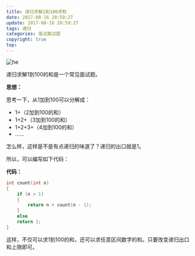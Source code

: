 ```yaml
---
title: 递归求解1到100求和
date: 2017-08-16 20:59:27
update: 2017-08-16 20:59:27
tags: 递归
categories: 笔试面试题
copyright: true
top:
---
```


![he](http://ou7wdump3.bkt.clouddn.com/1502889023394.jpg)


递归求解1到100的和是一个常见面试题。

<!-- more -->

**思想：**

思考一下，从1加到100可以分解成：

- 1+（2加到100的和）
- 1+2+（3加到100的和）
- 1+2+3+（4加到100的和）
- ......

怎么样，这样是不是有点递归的味道了？递归的出口就是1。

所以，可以编写如下代码：

**代码：**

```C++  
int count(int n)
{
	if (n > 1)
	{
		return n + count(n - 1);
	}
	else
	return 1;
}
```



这样，不仅可以求1到100的和，还可以求任意区间数字的和。只要改变递归出口和上限即可。

